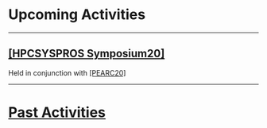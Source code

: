 # Upcoming Activities

------
## [[HPCSYSPROS Symposium20]](http://sighpc-syspros.org/symposiums/2020/)
Held in conjunction with [[PEARC20]](https://pearc.acm.org/pearc20/)

------

# [Past Activities](PastActivities.md)
